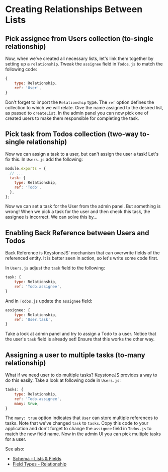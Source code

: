 <!--[meta]
section: guides
title: Creating Relationships Between Lists
[meta]-->

# Creating Relationships Between Lists

## Pick assignee from Users collection (to-single relationship)

Now, when we've created all necessary lists, let's link them together by setting up
a `relationship`. Tweak the `assignee` field in `Todos.js` to match the following code:

```javascript
{
    type: Relationship,
    ref: 'User',
}
```

Don't forget to import the `Relationship` type. The `ref` option defines the collection to which we will relate. Give the name assigned to the desired list, as passed to `createList`. In the admin panel you can now pick one of created users to make them responsible for completing the task.

## Pick task from Todos collection (two-way to-single relationship)

Now we can assign a task to a user, but can't assign the user a task! Let's fix this.
In `Users.js` add the following:

```javascript
module.exports = {
  // ...
  task: {
    type: Relationship,
    ref: 'Todo',
  },
};
```

Now we can set a task for the User from the admin panel. But something is wrong! When we pick a task for the user and then check this task, the assignee is incorrect. We can solve this by...

## Enabling Back Reference between Users and Todos

Back Reference is KeystoneJS' mechanism that can overwrite fields of the referenced entity.
It is better seen in action, so let's write some code first.

In `Users.js` adjust the `task` field to the following:

```javascript
task: {
    type: Relationship,
    ref: 'Todo.assignee',
}
```

And in `Todos.js` update the `assignee` field:

```javascript
assignee: {
    type: Relationship,
    ref: 'User.task',
}
```

Take a look at admin panel and try to assign a Todo to a user. Notice that the user's `task` field is already set! Ensure that this works the other way.

## Assigning a user to multiple tasks (to-many relationship)

What if we need user to do multiple tasks? KeystoneJS provides a way to do this easily.
Take a look at following code in `Users.js`:

```javascript
tasks: {
    type: Relationship,
    ref: 'Todo.assignee',
    many: true,
}
```

The `many: true` option indicates that `User` can store multiple references to tasks. Note that we've changed `task` to `tasks`. Copy this code to your application and don't forget to change the `assignee` field in `Todos.js` to match the new field name. Now in the admin UI you can pick multiple tasks for a user.

See also:

- [Schema - Lists & Fields](https://v5.keystonejs.com/guides/schema)
- [Field Types - Relationship](https://v5.keystonejs.com/keystone-alpha/fields/src/types/relationship/)
